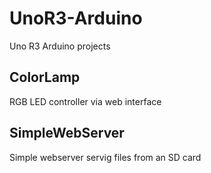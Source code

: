 # UnoR3-Arduino
Uno R3 Arduino projects

## ColorLamp
RGB LED controller via web interface

## SimpleWebServer
Simple webserver servig files from an SD card
